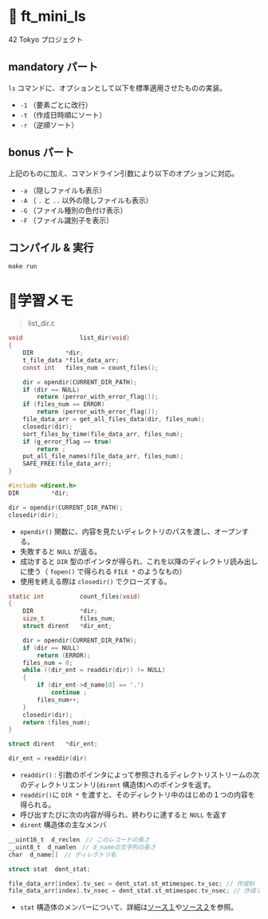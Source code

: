 # 📜 ft_mini_ls
42 Tokyo プロジェクト

## mandatory パート

`ls` コマンドに、オプションとして以下を標準適用させたものの実装。

- `-1` （要素ごとに改行）
- `-t` （作成日時順にソート）
- `-r` （逆順ソート）

## bonus パート

上記のものに加え、コマンドライン引数により以下のオプションに対応。

- `-a`  （隠しファイルも表示）
- `-A` （ `.` と `..` 以外の隠しファイルも表示）
- `-G` （ファイル種別の色付け表示）
- `-F` （ファイル識別子を表示）

## コンパイル & 実行

`make run`

# 📝学習メモ

> list_dir.c

```c
void				list_dir(void)
{
	DIR			*dir;
	t_file_data	*file_data_arr;
	const int	files_num = count_files();

	dir = opendir(CURRENT_DIR_PATH);
	if (dir == NULL)
		return (perror_with_error_flag());
	if (files_num == ERROR)
		return (perror_with_error_flag());
	file_data_arr = get_all_files_data(dir, files_num);
	closedir(dir);
	sort_files_by_time(file_data_arr, files_num);
	if (g_error_flag == true)
		return ;
	put_all_file_names(file_data_arr, files_num);
	SAFE_FREE(file_data_arr);
}
```

```c
#include <dirent.h>
DIR			*dir;

dir = opendir(CURRENT_DIR_PATH);
closedir(dir);
```

- `opendir()` 関数に、内容を見たいディレクトリのパスを渡し、オープンする。
- 失敗すると `NULL` が返る。
- 成功すると `DIR` 型のポインタが得られ、これを以降のディレクトリ読み出しに使う（ `fopen()` で得られる `FILE *` のようなもの）
- 使用を終える際は `closedir()` でクローズする。

```c
static int			count_files(void)
{
	DIR				*dir;
	size_t			files_num;
	struct dirent	*dir_ent;

	dir = opendir(CURRENT_DIR_PATH);
	if (dir == NULL)
		return (ERROR);
	files_num = 0;
	while ((dir_ent = readdir(dir)) != NULL)
	{
		if (dir_ent->d_name[0] == '.')
			continue ;
		files_num++;
	}
	closedir(dir);
	return (files_num);
}
```

```c
struct dirent	*dir_ent;

dir_ent = readdir(dir)
```

- `readdir()` : 引数のポインタによって参照されるディレクトリストリームの次のディレクトリエントリ(`dirent` 構造体)へのポインタを返す。
- `readdir()`に `DIR *` を渡すと、そのディレクトリ中のはじめの１つの内容を得られる。
- 呼び出すたびに次の内容が得られ、終わりに達すると `NULL` を返す
- `dirent` 構造体の主なメンバ

```c
__uint16_t  d_reclen　// このレコードの長さ
__uint8_t  d_namlen　// d_nameの文字列の長さ
char  d_name[]　// ディレクトリ名
```

```c
struct stat  dent_stat;

file_data_arr[index].tv_sec = dent_stat.st_mtimespec.tv_sec; // 作成秒
file_data_arr[index].tv_nsec = dent_stat.st_mtimespec.tv_nsec; // 作成ミリ秒
```

- `stat` 構造体のメンバーについて、詳細は[ソース１](https://www.c-lang.net/stat/index.html)や[ソース２](https://nxmnpg.lemoda.net/ja/2/stat)を参照。